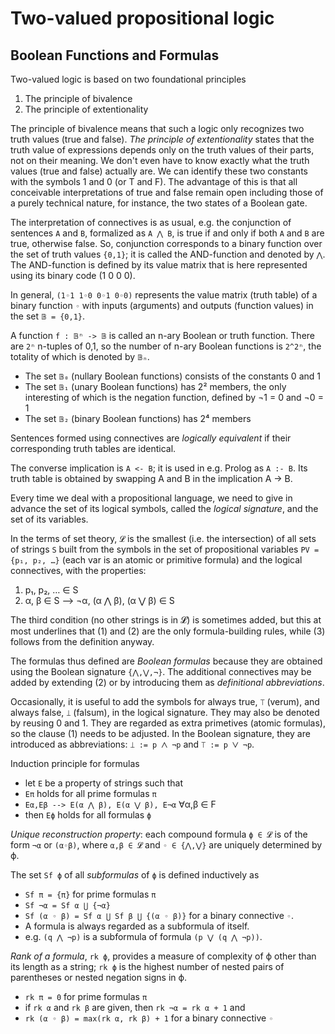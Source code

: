 # Two-valued propositional logic

## Boolean Functions and Formulas

Two-valued logic is based on two foundational principles
1. The principle of bivalence
2. The principle of extentionality

The principle of bivalence means that such a logic only recognizes two truth values (true and false). *The principle of extentionality* states that the truth value of expressions depends only on the truth values of their parts, not on their meaning. We don't even have to know exactly what the truth values (true and false) actually are. We can identify these two constants with the symbols 1 and 0 (or T and F). The advantage of this is that all conceivable interpretations of true and false remain open including those of a purely technical nature, for instance, the two states of a Boolean gate.

The interpretation of connectives is as usual, e.g. the conjunction of sentences `A` and `B`, formalized as `A ⋀ B`, is true if and only if both `A` and `B` are true, otherwise false. So, conjunction corresponds to a binary function over the set of truth values `{0,1}`; it is called the AND-function and denoted by `⋀`. The AND-function is defined by its value matrix that is here represented using its binary code (1 0 0 0).

In general, `(1◦1 1◦0 0◦1 0◦0)` represents the value matrix (truth table) of a binary function `◦` with inputs (arguments) and outputs (function values) in the set `𝔹 = {0,1}`.

A function `f : 𝔹ⁿ -> 𝔹` is called an n-ary Boolean or truth function. There are `2ⁿ` n-tuples of 0,1, so the number of n-ary Boolean functions is `2^2ⁿ`, the totality of which is denoted by `𝔹ₙ`.

* The set `𝔹₀` (nullary Boolean functions) consists of the constants 0 and 1
* The set `𝔹₁` (unary Boolean functions) has 2² members, the only interesting of which is the negation function, defined by ¬1 = 0 and ¬0 = 1
* The set `𝔹₂` (binary Boolean functions) has 2⁴ members

Sentences formed using connectives are *logically equivalent* if their corresponding truth tables are identical.

The converse implication is `A <- B`; it is used in e.g. Prolog as `A :- B`. Its truth table is obtained by swapping A and B in the implication A -> B.


Every time we deal with a propositional language, we need to give in advance the set of its logical symbols, called the *logical signature*, and the set of its variables.

In the terms of set theory, `𝓛` is the smallest (i.e. the intersection) of all sets of strings `S` built from the symbols in the set of propositional variables `PV = {p₁, p₂, …}` (each var is an atomic or primitive formula) and the logical connectives, with the properties:
1. p₁, p₂, … ∈ S
2. α, β ∈ S --> ¬α, (α ⋀ β), (α ⋁ β) ∈ S

The third condition (no other strings is in 𝓛) is sometimes added, but this at most underlines that (1) and (2) are the only formula-building rules, while (3) follows from the definition anyway.

The formulas thus defined are *Boolean formulas* because they are obtained using the Boolean signature `{⋀,⋁,¬}`. The additional connectives may be added by extending (2) or by introducing them as *definitional abbreviations*.

Occasionally, it is useful to add the symbols for always true, `⟙` (verum), and always false, `⟘` (falsum), in the logical signature. They may also be denoted by reusing 0 and 1. They are regarded as extra primetives (atomic formulas), so the clause (1) needs to be adjusted. In the Boolean signature, they are introduced as abbreviations: `⟘ := p ⋀ ¬p` and `⟙ := p ⋁ ¬p`.

Induction principle for formulas
- let `E` be a property of strings such that
- `Eπ` holds for all prime formulas `π`
- `Eα,Eβ --> E(α ⋀ β), E(α ⋁ β), E¬α` ∀α,β ∈ F
- then `Eϕ` holds for all formulas `ϕ`

*Unique reconstruction property*: each compound formula `ϕ ∈ 𝓛` is of the form `¬α` or `(α◦β)`, where `α,β ∈ 𝓛` and `◦ ∈ {⋀,⋁}` are uniquely determined by ϕ.

The set `Sf ϕ` of all *subformulas* of `ϕ` is defined inductively as
- `Sf π = {π}` for prime formulas `π`
- `Sf ¬α = Sf α ⋃ {¬α}`
- `Sf (α ◦ β) = Sf α ⋃ Sf β ⋃ {(α ◦ β)}` for a binary connective `◦`.   
- A formula is always regarded as a subformula of itself.
- e.g. `(q ⋀ ¬p)` is a subformula of formula `(p ⋁ (q ⋀ ¬p))`.

*Rank of a formula*, `rk ϕ`, provides a measure of complexity of ϕ other than its length as a string; `rk ϕ` is the highest number of nested pairs of parentheses or nested negation signs in ϕ.
- `rk π = 0` for prime formulas `π`
- if `rk α` and `rk β` are given, then `rk ¬α = rk α + 1` and 
- `rk (α ◦ β) = max(rk α, rk β) + 1` for a binary connective `◦`
